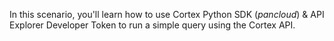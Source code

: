 In this scenario, you'll learn how to use Cortex Python SDK (_pancloud_) & API Explorer Developer Token to run a simple query using the Cortex API.
